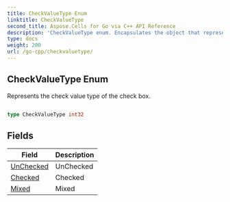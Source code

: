 ```yaml
---
title: CheckValueType Enum 
linktitle: CheckValueType
second_title: Aspose.Cells for Go via C++ API Reference
description: 'CheckValueType enum. Encapsulates the object that represents checkvaluetype in Go.'
type: docs
weight: 200
url: /go-cpp/checkvaluetype/
---
```


## CheckValueType Enum

Represents the check value type of the check box.

```go

type CheckValueType int32


```

## Fields

| Field | Description |
| --- | --- |
|[UnChecked](./unchecked/) | UnChecked | 
|[Checked](./checked/) | Checked | 
|[Mixed](./mixed/) | Mixed | 
